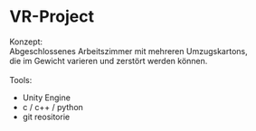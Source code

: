 # VR-Project

Konzept:</br>
Abgeschlossenes Arbeitszimmer mit mehreren Umzugskartons,</br>
die im Gewicht varieren und zerstört werden können.</br>
</br>
Tools:</br>
- Unity Engine</br>
- c / c++ / python</br>
- git reositorie</br>
